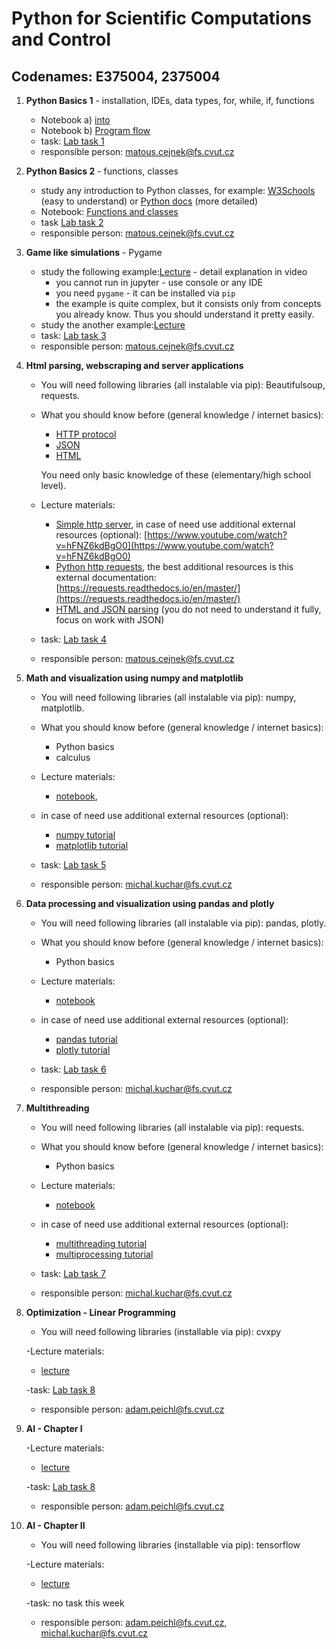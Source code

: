 # Python for Scientific Computations and Control 
## Codenames: E375004, 2375004

1. **Python Basics 1** - installation, IDEs, data types, for, while, if, functions

   - Notebook a) [into](courses/intro.md)
   - Notebook b) [Program flow](courses/Basics-program_flow_and_functions.ipynb)
   - task: [Lab task 1](tasks/EN_Ceasar_cipher_encryption.ipynb)
   - responsible person: matous.cejnek@fs.cvut.cz
   
1. **Python Basics 2** - functions, classes

   - study any introduction to Python classes, for example: [W3Schools](https://www.w3schools.com/python/python_classes.asp) (easy to understand) or [Python docs](https://docs.python.org/3/tutorial/classes.html) (more detailed)
   - Notebook: [Functions and classes](courses/Basics-functions_and_classes.ipynb)
   - task [Lab task 2](tasks/EN_game_simulation-rock_scissors_paper.ipynb)
   - responsible person: matous.cejnek@fs.cvut.cz

1. **Game like simulations** - Pygame
    
   - study the following example:[Lecture](courses/langtons_ant.py) - detail explanation in video
        - you cannot run in jupyter - use console or any IDE
        - you need `pygame` - it can be installed via `pip`
        - the example is quite complex, but it consists only from concepts you already know. Thus you should understand it pretty easily.
   - study the another example:[Lecture](courses/pygame_bouncy_balls.py)
   - task: [Lab task 3](tasks/EN_poker_test.ipynb)
   - responsible person: matous.cejnek@fs.cvut.cz

1. **Html parsing, webscraping and server applications**

   - You will need following libraries (all instalable via pip):
     Beautifulsoup, requests.

   - What you should know before (general knowledge / internet basics):
        - [HTTP protocol](https://en.wikipedia.org/wiki/Hypertext_Transfer_Protocol)        
        - [JSON](https://en.wikipedia.org/wiki/JSON)
        - [HTML](https://en.wikipedia.org/wiki/HTML)
   
     You need only basic knowledge of these (elementary/high school level).

   - Lecture materials:
        - [Simple http server](courses/http-simple_server.py),
          in case of need use additional external resources (optional):
          [https://www.youtube.com/watch?v=hFNZ6kdBgO0](https://www.youtube.com/watch?v=hFNZ6kdBgO0)
        - [Python http requests](courses/http-requests.ipynb),
          the best additional resources is this external documentation:
          [https://requests.readthedocs.io/en/master/](https://requests.readthedocs.io/en/master/)
        - [HTML and JSON parsing](courses/parsing-html_json.ipynb) (you do not need to understand it fully, focus on work with JSON)
   
   - task: [Lab task 4](tasks/EN_ISS_location_logger.ipynb)

   - responsible person: matous.cejnek@fs.cvut.cz
   
1. **Math and visualization using numpy and matplotlib**

   - You will need following libraries (all instalable via pip):
     numpy, matplotlib.

   - What you should know before (general knowledge / internet basics):
        - Python basics
        - calculus

   - Lecture materials:
        - [notebook](courses/numpy_matplotlib.ipynb),
   - in case of need use additional external resources (optional):
        - [numpy tutorial](https://youtu.be/QUT1VHiLmmI)
        - [matplotlib tutorial](https://youtu.be/UO98lJQ3QGI)
   
   - task: [Lab task 5](tasks/EN_numpy_convolution_filter.ipynb)

   - responsible person: michal.kuchar@fs.cvut.cz

1. **Data processing and visualization using pandas and plotly**

   - You will need following libraries (all instalable via pip):
     pandas, plotly.

   - What you should know before (general knowledge / internet basics):
        - Python basics

   - Lecture materials:
        - [notebook](courses/pandas.ipynb)
   - in case of need use additional external resources (optional):
        - [pandas tutorial](https://youtu.be/vmEHCJofslg)
        - [plotly tutorial](https://youtu.be/GGL6U0k8WYA)
   
   - task: [Lab task 6](tasks/EN_pandas_covid.ipynb)

   - responsible person: michal.kuchar@fs.cvut.cz
1. **Multithreading**

   - You will need following libraries (all instalable via pip):
     requests.

   - What you should know before (general knowledge / internet basics):
        - Python basics

   - Lecture materials:
        - [notebook](courses/Multithreading.ipynb)
   - in case of need use additional external resources (optional):
        - [multithreading tutorial](https://youtu.be/IEEhzQoKtQU)
        - [multiprocessing tutorial](https://youtu.be/fKl2JW_qrso)
   
   - task: [Lab task 7](tasks/EN_threading.ipynb)

   - responsible person: michal.kuchar@fs.cvut.cz
 
1. **Optimization - Linear Programming**
   
   - You will need following libraries (installable via pip):
     cvxpy
     
   -Lecture materials:
      - [lecture](courses/E375004/cvxpy/cvxpy.md)
   
   -task: [Lab task 8](tasks/EN_cvxpy_factory.ipynb)

   - responsible person: adam.peichl@fs.cvut.cz

1. **AI - Chapter I**
     
   -Lecture materials:
      - [lecture](courses/E375004/ai_chapter1/ai_chapter1.md)
   
   -task: [Lab task 8](tasks/EN_ai1.ipynb)

   - responsible person: adam.peichl@fs.cvut.cz

1. **AI - Chapter II**

   - You will need following libraries (installable via pip):
     tensorflow
     
   -Lecture materials:
      - [lecture](courses/E375004/ai_chapter2/ai_chapter2.md)
   
   -task: no task this week

   - responsible person: adam.peichl@fs.cvut.cz, michal.kuchar@fs.cvut.cz

